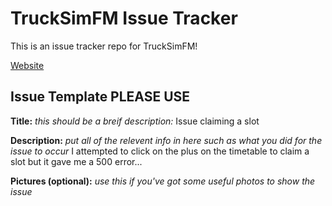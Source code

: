 # TruckSimFM Issue Tracker
This is an issue tracker repo for TruckSimFM!

[Website](https:/trucksim.fm/)

## Issue Template PLEASE USE

**Title:** *this should be a breif description:* Issue claiming a slot

**Description:** *put all of the relevent info in here such as what you did for the issue to occur* I attempted to click on the plus on the timetable to claim a slot but it gave me a 500 error...

**Pictures (optional):** *use this if you've got some useful photos to show the issue*
